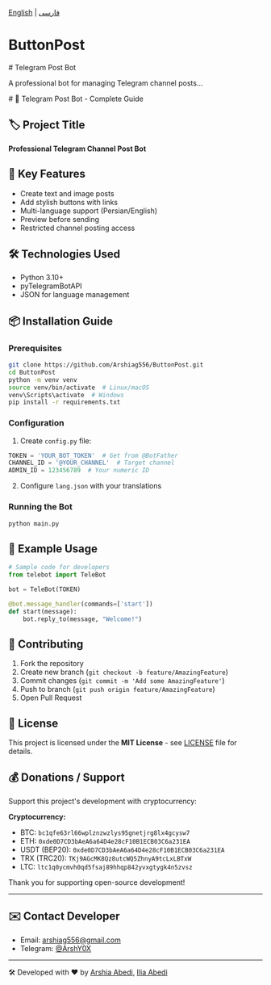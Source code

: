 [English](#) | [فارسی](README-fa.md)  <!-- Link to other version -->

# ButtonPost




<!-- فارسی محتوا --># Telegram Post Bot




A professional bot for managing Telegram channel posts...

</div>
# 📝 Telegram Post Bot - Complete Guide

## 🏷 Project Title
**Professional Telegram Channel Post Bot**

## 🌟 Key Features
- Create text and image posts
- Add stylish buttons with links
- Multi-language support (Persian/English)
- Preview before sending
- Restricted channel posting access

## 🛠 Technologies Used
- Python 3.10+
- pyTelegramBotAPI
- JSON for language management

## 📦 Installation Guide

### Prerequisites
```bash
git clone https://github.com/Arshiag556/ButtonPost.git
cd ButtonPost
python -m venv venv
source venv/bin/activate  # Linux/macOS
venv\Scripts\activate  # Windows
pip install -r requirements.txt
```

### Configuration
1. Create `config.py` file:
```python
TOKEN = 'YOUR_BOT_TOKEN'  # Get from @BotFather
CHANNEL_ID = '@YOUR_CHANNEL'  # Target channel
ADMIN_ID = 123456789  # Your numeric ID
```

2. Configure `lang.json` with your translations

### Running the Bot
```bash
python main.py
```

## 🎯 Example Usage
```python
# Sample code for developers
from telebot import TeleBot

bot = TeleBot(TOKEN)

@bot.message_handler(commands=['start'])
def start(message):
    bot.reply_to(message, "Welcome!")
```

## 🤝 Contributing
1. Fork the repository
2. Create new branch (`git checkout -b feature/AmazingFeature`)
3. Commit changes (`git commit -m 'Add some AmazingFeature'`)
4. Push to branch (`git push origin feature/AmazingFeature`)
5. Open Pull Request

## 📜 License
This project is licensed under the **MIT License** - see [LICENSE](LICENSE) file for details.
## 💰 Donations / Support

Support this project's development with cryptocurrency:

**Cryptocurrency:**
- BTC: `bc1qfe63rl66wplznzwzlys95gnetjrg8lx4gcysw7`
- ETH: `0xde0D7CD3bAeA6a64D4e28cF10B1ECB03C6a231EA` 
- USDT (BEP20): `0xde0D7CD3bAeA6a64D4e28cF10B1ECB03C6a231EA`
- TRX (TRC20): `TKj9AGcMK8Qz8utcWQ5ZhnyA9tcLxLBTxW`
- LTC: `ltc1q0ycmvh0qd5fsaj89hhqp842yvxgtygk4n5zvsz`

Thank you for supporting open-source development!

---
## ✉️ Contact Developer
- Email: arshiag556@gmail.com
- Telegram: [@ArshY0X](https://t.me/ArshY0X)

---

🛠 Developed with ❤️ by [Arshia Abedi](https://github.com/Arshiag556), [Ilia Abedi](https://github.com/iliag556)

